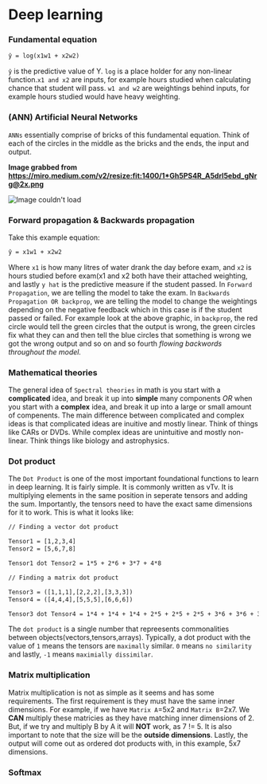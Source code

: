 # Deep learning

### Fundamental equation

```txt
ŷ = log(x1w1 + x2w2)
```
`ŷ` is the predictive value of Y. `log` is a place holder for any non-linear function.`x1 and x2` are inputs, for example hours studied when calculating chance that student will pass. `w1 and w2` are weightings behind inputs, for example hours studied would have heavy weighting.

### (ANN) Artificial Neural Networks

`ANNs` essentially comprise of bricks of this fundamental equation. Think of each of the circles in the middle as the bricks and the ends, the input and output.

**Image grabbed from https://miro.medium.com/v2/resize:fit:1400/1*Gh5PS4R_A5drl5ebd_gNrg@2x.png**

![Image couldn't load](https://miro.medium.com/v2/resize:fit:1400/1*Gh5PS4R_A5drl5ebd_gNrg@2x.png "ANN Visualization")

### Forward propagation & Backwards propagation

Take this example equation:

```txt
ŷ = x1w1 + x2w2
```
Where `x1` is how many litres of water drank the day before exam, and `x2` is hours studied before exam(x1 and x2 both have their attached weighting, and lastly `y hat` is the predictive measure if the student passed. In `Forward Propagation`, we are telling the model to take the exam. In `Backwards Propagation OR backprop`, we are telling the model to change the weightings depending on the negative feedback which in this case is if the student passed or failed. For example look at the above graphic, in `backprop`, the red circle would tell the green circles that the output is wrong, the green circles fix what they can and then tell the blue circles that something is wrong we got the wrong output and so on and so fourth *flowing backwords throughout the model.*

### Mathematical theories

The general idea of `Spectral theories` in math is you start with a **complicated** idea, and break it up into **simple** many components *OR* when you start with a **complex** idea, and break it up into a large or small amount of compenents. The main difference between complicated and complex ideas is that complicated ideas are inuitive and mostly linear. Think of things like CARs or DVDs. While complex ideas are unintuitive and mostly non-linear. Think things like biology and astrophysics.

### Dot product

The `Dot Product` is one of the most important foundational functions to learn in deep learning. It is fairly simple. It is commonly written as vTv. It is multiplying elements in the same position in seperate tensors and adding the sum. Importantly, the tensors need to have the exact same dimensions for it to work. This is what it looks like:

```txt
// Finding a vector dot product

Tensor1 = [1,2,3,4]
Tensor2 = [5,6,7,8]

Tensor1 dot Tensor2 = 1*5 + 2*6 + 3*7 + 4*8

// Finding a matrix dot product

Tensor3 = ([1,1,1],[2,2,2],[3,3,3])
Tensor4 = ([4,4,4],[5,5,5],[6,6,6])

Tensor3 dot Tensor4 = 1*4 + 1*4 + 1*4 + 2*5 + 2*5 + 2*5 + 3*6 + 3*6 + 3*6
```
The `dot product` is a single number that repreesents commonalities between objects(vectors,tensors,arrays). Typically, a dot product with the value of `1` means the tensors are `maximally` similar. `0` means `no similarity` and lastly, `-1` means `maximially dissimilar`.

### Matrix multiplication

Matrix multiplication is not as simple as it seems and has some requirements. The first requirement is they must have the same inner dimensions. For example, if we have `Matrix A`=5x2 and `Matrix B`=2x7. We **CAN** multiply these matricies as they have matching inner dimensions of 2. But, if we try and multiply B by A it will **NOT** work, as 7 != 5. It is also important to note that the size will be the **outside dimensions**. Lastly, the output will come out as ordered dot products with, in this example, 5x7 dimensions.

### Softmax




